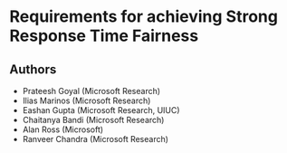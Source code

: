 # Requirements for achieving Strong Response Time Fairness

## Authors
- Prateesh Goyal (Microsoft Research)
- Ilias Marinos (Microsoft Research)
- Eashan Gupta (Microsoft Research, UIUC)
- Chaitanya Bandi (Microsoft Research)
- Alan Ross (Microsoft)
- Ranveer Chandra (Microsoft Research) 